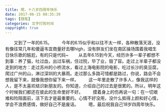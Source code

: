 ```yaml
---
title: 嗯，十八岁四周年快乐
date: 2017-06-15 08:35:39
tags: [随笔]
categories: 文字打败时间
copyright: true
---
```

　　又到了一年的6.15。
　　今年的6.15似乎和以往不太一样，各种散落天涯，没有像往常几年和傻逼韦宜商量好去哪high，没有胖友们坐在南区操场围着我唱生日快乐歌的尴尬，有的只是代码~
　　<!--more-->从去年6.15到今天，经历许多一辈子都想不到事：养了猫，吐过血，出过车祸，住过院，毕了业，毁了容。走过上半辈子都没走到的地方：走过苏州的小桥流水，看过上海电影院的电影，吃过长沙的臭豆腐，爬过广州的山，淋过深圳的大暴雨。走过那么多路可惜都是路过，你说，路会不会想我留下来，就像我想你留下来一样。
　　这一年里走散了许多人，像我这样的人，是不太喜欢结识新朋友的。你知道，介绍自己的过去是很累的。所以，明年这个时候我们都还在彼此的生命里好不好。
　　摸着身上的伤再说一句：在一切艰难和险阻面前，活下去才是最重要的。心情不好没用，没什么抵得上颜和好心情，学会不浪费感情，做好自己不是废话。
　　嗯，最后祝我自己18岁四周年快乐。 
